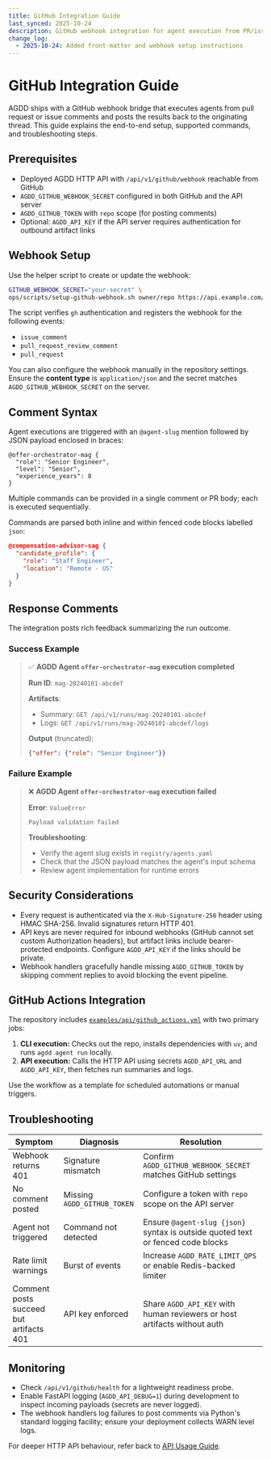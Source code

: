 ```yaml
---
title: GitHub Integration Guide
last_synced: 2025-10-24
description: GitHub webhook integration for agent execution from PR/issue comments
change_log:
  - 2025-10-24: Added front-matter and webhook setup instructions
---
```


# GitHub Integration Guide

AGDD ships with a GitHub webhook bridge that executes agents from pull request or issue comments and posts the results back to the originating thread. This guide explains the end-to-end setup, supported commands, and troubleshooting steps.

## Prerequisites

- Deployed AGDD HTTP API with `/api/v1/github/webhook` reachable from GitHub
- `AGDD_GITHUB_WEBHOOK_SECRET` configured in both GitHub and the API server
- `AGDD_GITHUB_TOKEN` with `repo` scope (for posting comments)
- Optional: `AGDD_API_KEY` if the API server requires authentication for outbound artifact links

## Webhook Setup

Use the helper script to create or update the webhook:

```bash
GITHUB_WEBHOOK_SECRET="your-secret" \
ops/scripts/setup-github-webhook.sh owner/repo https://api.example.com/api/v1/github/webhook
```

The script verifies `gh` authentication and registers the webhook for the following events:

- `issue_comment`
- `pull_request_review_comment`
- `pull_request`

You can also configure the webhook manually in the repository settings. Ensure the **content type** is `application/json` and the secret matches `AGDD_GITHUB_WEBHOOK_SECRET` on the server.

## Comment Syntax

Agent executions are triggered with an `@agent-slug` mention followed by JSON payload enclosed in braces:

```
@offer-orchestrator-mag {
  "role": "Senior Engineer",
  "level": "Senior",
  "experience_years": 8
}
```

Multiple commands can be provided in a single comment or PR body; each is executed sequentially.

Commands are parsed both inline and within fenced code blocks labelled `json`:

````json
@compensation-advisor-sag {
  "candidate_profile": {
    "role": "Staff Engineer",
    "location": "Remote - US"
  }
}
````

## Response Comments

The integration posts rich feedback summarizing the run outcome.

### Success Example

> ✅ **AGDD Agent `offer-orchestrator-mag` execution completed**
>
> **Run ID**: `mag-20240101-abcdef`
>
> **Artifacts**:
> - Summary: `GET /api/v1/runs/mag-20240101-abcdef`
> - Logs: `GET /api/v1/runs/mag-20240101-abcdef/logs`
>
> **Output** (truncated):
>
> ```json
> {"offer": {"role": "Senior Engineer"}}
> ```

### Failure Example

> ❌ **AGDD Agent `offer-orchestrator-mag` execution failed**
>
> **Error**: `ValueError`
>
> ```
> Payload validation failed
> ```
>
> **Troubleshooting**:
> - Verify the agent slug exists in `registry/agents.yaml`
> - Check that the JSON payload matches the agent's input schema
> - Review agent implementation for runtime errors

## Security Considerations

- Every request is authenticated via the `X-Hub-Signature-256` header using HMAC SHA-256. Invalid signatures return HTTP 401.
- API keys are never required for inbound webhooks (GitHub cannot set custom Authorization headers), but artifact links include bearer-protected endpoints. Configure `AGDD_API_KEY` if the links should be private.
- Webhook handlers gracefully handle missing `AGDD_GITHUB_TOKEN` by skipping comment replies to avoid blocking the event pipeline.

## GitHub Actions Integration

The repository includes [`examples/api/github_actions.yml`](../../examples/api/github_actions.yml) with two primary jobs:

1. **CLI execution:** Checks out the repo, installs dependencies with `uv`, and runs `agdd agent run` locally.
2. **API execution:** Calls the HTTP API using secrets `AGDD_API_URL` and `AGDD_API_KEY`, then fetches run summaries and logs.

Use the workflow as a template for scheduled automations or manual triggers.

## Troubleshooting

| Symptom | Diagnosis | Resolution |
| --- | --- | --- |
| Webhook returns 401 | Signature mismatch | Confirm `AGDD_GITHUB_WEBHOOK_SECRET` matches GitHub settings |
| No comment posted | Missing `AGDD_GITHUB_TOKEN` | Configure a token with `repo` scope on the API server |
| Agent not triggered | Command not detected | Ensure `@agent-slug {json}` syntax is outside quoted text or fenced code blocks |
| Rate limit warnings | Burst of events | Increase `AGDD_RATE_LIMIT_QPS` or enable Redis-backed limiter |
| Comment posts succeed but artifacts 401 | API key enforced | Share `AGDD_API_KEY` with human reviewers or host artifacts without auth |

## Monitoring

- Check `/api/v1/github/health` for a lightweight readiness probe.
- Enable FastAPI logging (`AGDD_API_DEBUG=1`) during development to inspect incoming payloads (secrets are never logged).
- The webhook handlers log failures to post comments via Python's standard logging facility; ensure your deployment collects WARN level logs.

For deeper HTTP API behaviour, refer back to [API Usage Guide](./api-usage.md).
